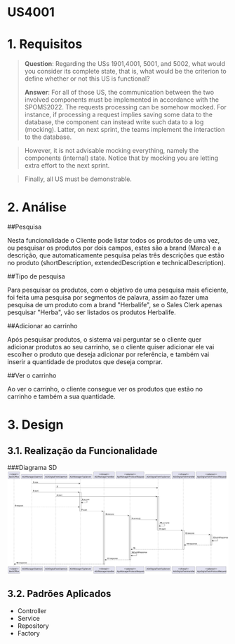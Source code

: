 US4001
=======================================


# 1. Requisitos

> **Question**: Regarding the USs 1901,4001, 5001, and 5002, what would you consider its complete state, that is, what would be the criterion to define whether or not this US is functional?
>
> **Answer**: 
>For all of those US, the communication between the two involved components must be implemented in accordance with the SPOMS2022. The requests processing can be somehow mocked. For instance, if processing a request implies saving some data to the database, the component can instead write such data to a log (mocking). Latter, on next sprint, the teams implement the interaction to the database.

>However, it is not advisable mocking everything, namely the components (internal) state. Notice that by mocking you are letting extra effort to the next sprint.   

>Finally, all US must be demonstrable.


# 2. Análise

##Pesquisa

Nesta funcionalidade o Cliente pode listar todos os produtos de uma vez, ou pesquisar os produtos por dois campos, estes são a brand (Marca) e a descrição, que automaticamente pesquisa pelas três descrições que estão no produto (shortDescription, extendedDescription e technicalDescription).

##Tipo de pesquisa

Para pesquisar os produtos, com o objetivo de uma pesquisa mais eficiente, foi feita uma pesquisa por segmentos de palavra, assim ao fazer uma pesquisa de um produto com a brand "Herbalife", se o Sales Clerk apenas pesquisar "Herba", vão ser listados os produtos Herbalife.

##Adicionar ao carrinho

Após pesquisar produtos, o sistema vai perguntar se o cliente quer adicionar produtos ao seu carrinho, se o cliente quiser adicionar ele vai escolher o produto que deseja adicionar por referência, e também vai inserir a quantidade de produtos que deseja comprar.

##Ver o carrinho

Ao ver o carrinho, o cliente consegue ver os produtos que estão no carrinho e também a sua quantidade.

# 3. Design

## 3.1. Realização da Funcionalidade

###Diagrama SD
![US4001_SD](US4001_SD.svg)

## 3.2. Padrões Aplicados

- Controller
- Service
- Repository
- Factory